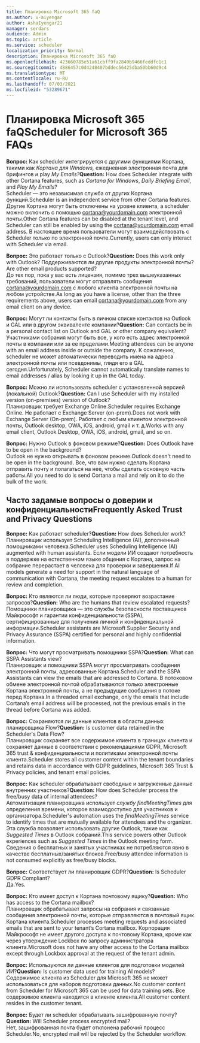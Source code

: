 ```yaml
---
title: Планировка Microsoft 365 faQ
ms.author: v-aiyengar
author: AshaIyengar21
manager: serdars
audience: Admin
ms.topic: article
ms.service: scheduler
localization_priority: Normal
description: Планировка Microsoft 365 faQ
ms.openlocfilehash: 423660785e51a61cbff9fa2849b9466feddfc1c1
ms.sourcegitcommit: 4886457c0d4248407bddec56425dba50bb60d9c4
ms.translationtype: MT
ms.contentlocale: ru-RU
ms.lasthandoff: 07/03/2021
ms.locfileid: "53289671"
---
```

# <a name="scheduler-for-microsoft-365-faqs"></a><span data-ttu-id="c1f27-103">Планировка Microsoft 365 faQ</span><span class="sxs-lookup"><span data-stu-id="c1f27-103">Scheduler for Microsoft 365 FAQs</span></span>

<span data-ttu-id="c1f27-104">**Вопрос:** Как scheduler интегрируется с другими функциями Кортана, такими как *Кортана для Windows,* ежедневная электронная почта для брифингов *и* play *My Emails?*</span><span class="sxs-lookup"><span data-stu-id="c1f27-104">**Question:** How does Scheduler integrate with other Cortana features, such as *Cortana for Windows*, *Daily Briefing Email*, and *Play My Emails*?</span></span></br>
<span data-ttu-id="c1f27-105">Scheduler — это независимая служба от других Кортана функций.</span><span class="sxs-lookup"><span data-stu-id="c1f27-105">Scheduler is an independent service from other Cortana features.</span></span> <span data-ttu-id="c1f27-106">Другие Кортана могут быть отключены на уровне клиента, а scheduler можно включить с помощью cortana@yourdomain.com электронной почты.</span><span class="sxs-lookup"><span data-stu-id="c1f27-106">Other Cortana features can be disabled at the tenant level, and Scheduler can still be enabled by using the cortana@yourdomain.com email address.</span></span> <span data-ttu-id="c1f27-107">В настоящее время пользователи могут взаимодействовать с Scheduler только по электронной почте.</span><span class="sxs-lookup"><span data-stu-id="c1f27-107">Currently, users can only interact with Scheduler via email.</span></span>

<span data-ttu-id="c1f27-108">**Вопрос:** Это работает только с Outlook?</span><span class="sxs-lookup"><span data-stu-id="c1f27-108">**Question:** Does this work only with Outlook?</span></span> <span data-ttu-id="c1f27-109">Поддерживаются ли другие продукты электронной почты?</span><span class="sxs-lookup"><span data-stu-id="c1f27-109">Are other email products supported?</span></span></br>
<span data-ttu-id="c1f27-110">До тех пор, пока у вас есть лицензия, помимо трех вышеуказанных требований, пользователи могут отправлять сообщения cortana@yourdomain.com с любого клиента электронной почты на любом устройстве.</span><span class="sxs-lookup"><span data-stu-id="c1f27-110">As long as you have a license, other than the three requirements above, users can email cortana@yourdomain.com from any email client on any device.</span></span>

<span data-ttu-id="c1f27-111">**Вопрос:** Могут ли контакты быть в личном списке контактов на Outlook и GAL или в другом эквиваленте компании?</span><span class="sxs-lookup"><span data-stu-id="c1f27-111">**Question:** Can contacts be in a personal contact list on Outlook and GAL or other company equivalent?</span></span></br>
<span data-ttu-id="c1f27-112">Участниками собрания могут быть все, у кого есть адрес электронной почты в компании или за ее пределами.</span><span class="sxs-lookup"><span data-stu-id="c1f27-112">Meeting attendees can be anyone with an email address inside or outside the company.</span></span> <span data-ttu-id="c1f27-113">К сожалению, scheduler не может автоматически переводить имена на адреса электронной почты или псевдонимы, глядя его в GAL сегодня.</span><span class="sxs-lookup"><span data-stu-id="c1f27-113">Unfortunately, Scheduler cannot automatically translate names to email addresses / alias by looking it up in the GAL today.</span></span>

<span data-ttu-id="c1f27-114">**Вопрос:** Можно ли использовать scheduler с установленной версией (локальной) Outlook?</span><span class="sxs-lookup"><span data-stu-id="c1f27-114">**Question:** Can I use Scheduler with my installed version (on-premises) version of Outlook?</span></span></br>
<span data-ttu-id="c1f27-115">Планировщик требует Exchange Online.</span><span class="sxs-lookup"><span data-stu-id="c1f27-115">Scheduler requires Exchange Online.</span></span> <span data-ttu-id="c1f27-116">Не работает с Exchange Server (on-prem).</span><span class="sxs-lookup"><span data-stu-id="c1f27-116">Does not work with Exchange Server (On-prem).</span></span> <span data-ttu-id="c1f27-117">Работает с любым клиентом электронной почты, Outlook desktop, OWA, iOS, android, gmail и т. д.</span><span class="sxs-lookup"><span data-stu-id="c1f27-117">Works with any email client, Outlook Desktop, OWA, iOS, android, gmail, and so on.</span></span>

<span data-ttu-id="c1f27-118">**Вопрос:** Нужно Outlook в фоновом режиме?</span><span class="sxs-lookup"><span data-stu-id="c1f27-118">**Question:** Does Outlook have to be open in the background?</span></span></br>
<span data-ttu-id="c1f27-119">Outlook не нужно открывать в фоновом режиме.</span><span class="sxs-lookup"><span data-stu-id="c1f27-119">Outlook doesn't need to be open in the background.</span></span> <span data-ttu-id="c1f27-120">Все, что вам нужно сделать Кортана отправить почту и полагаться на нее, чтобы сделать основную часть работы.</span><span class="sxs-lookup"><span data-stu-id="c1f27-120">All you need to do is send Cortana a mail and rely on it to do the bulk of the work.</span></span>

## <a name="frequently-asked-trust-and-privacy-questions"></a><span data-ttu-id="c1f27-121">Часто задамые вопросы о доверии и конфиденциальности</span><span class="sxs-lookup"><span data-stu-id="c1f27-121">Frequently Asked Trust and Privacy Questions</span></span>

<span data-ttu-id="c1f27-122">**Вопрос:** Как работает scheduler?</span><span class="sxs-lookup"><span data-stu-id="c1f27-122">**Question:** How does Scheduler work?</span></span></br>
<span data-ttu-id="c1f27-123">Планировщик использует Scheduling Intelligence (AI), дополненный помощниками человека.</span><span class="sxs-lookup"><span data-stu-id="c1f27-123">Scheduler uses Scheduling Intelligence (AI) augmented with human assistants.</span></span> <span data-ttu-id="c1f27-124">Если модели ИИ создают потребность в поддержке на естественном языке общения с Кортана, запрос на собрание перерастает в человека для проверки и завершения.</span><span class="sxs-lookup"><span data-stu-id="c1f27-124">If AI models generate a need for support in the natural language of communication with Cortana, the meeting request escalates to a human for review and completion.</span></span>

<span data-ttu-id="c1f27-125">**Вопрос:** Кто являются ли люди, которые проверяют возрастание запросов?</span><span class="sxs-lookup"><span data-stu-id="c1f27-125">**Question:** Who are the humans that review escalated requests?</span></span> </br>
<span data-ttu-id="c1f27-126">Помощники планировщика — это службы безопасности поставщиков Майкрософт и гарантии конфиденциальности (SSPA), сертифицированные для получения личной и конфиденциальной информации.</span><span class="sxs-lookup"><span data-stu-id="c1f27-126">Scheduler assistants are Microsoft Supplier Security and Privacy Assurance (SSPA) certified for personal and highly confidential information.</span></span>

<span data-ttu-id="c1f27-127">**Вопрос:** Что могут просматривать помощники SSPA?</span><span class="sxs-lookup"><span data-stu-id="c1f27-127">**Question:** What can SSPA Assistants view?</span></span></br>
<span data-ttu-id="c1f27-128">Планировщик и помощники SSPA могут просматривать сообщения электронной почты, адресованные Кортана.</span><span class="sxs-lookup"><span data-stu-id="c1f27-128">Scheduler and the SSPA Assistants can view  the emails that are addressed to Cortana.</span></span> <span data-ttu-id="c1f27-129">В потоковом обмене электронной почтой обрабатываются только электронные Кортана электронной почты, а не предыдущие сообщения в потоке перед Кортана.</span><span class="sxs-lookup"><span data-stu-id="c1f27-129">In a threaded email exchange, only the emails that include Cortana’s email address will be processed, not the previous emails in the thread before Cortana was added.</span></span>

<span data-ttu-id="c1f27-130">**Вопрос:** Сохраняются ли данные клиентов в области данных планировщика Flow?</span><span class="sxs-lookup"><span data-stu-id="c1f27-130">**Question:** Is customer data retained in the Scheduler's Data Flow?</span></span> </br>
<span data-ttu-id="c1f27-131">Планировщик сохраняет все содержимое клиента в границах клиента и сохраняет данные в соответствии с рекомендациями GDPR, Microsoft 365 trust & конфиденциальности и политиками электронной почты клиента.</span><span class="sxs-lookup"><span data-stu-id="c1f27-131">Scheduler stores all customer content within the tenant boundaries and retains data in accordance with GDPR guidelines, Microsoft 365 Trust & Privacy policies, and tenant email policies.</span></span>

<span data-ttu-id="c1f27-132">**Вопрос:** Как scheduler обрабатывает свободные и загруженные данные внутренних участников?</span><span class="sxs-lookup"><span data-stu-id="c1f27-132">**Question:** How does Scheduler process the free/busy data of internal attendees?</span></span> </br>
<span data-ttu-id="c1f27-133">Автоматизация планировщика использует *службу findMeetingTimes* для определения времени, которое взаимодоступно для участников и организатора.</span><span class="sxs-lookup"><span data-stu-id="c1f27-133">Scheduler's automation uses the *findMeetingTimes* service to identify times that are mutually available for attendees and the organizer.</span></span> <span data-ttu-id="c1f27-134">Эта служба позволяет использовать другие Outlook, такие как *Suggested Times* в Outlook собраний.</span><span class="sxs-lookup"><span data-stu-id="c1f27-134">This service powers other Outlook experiences such as *Suggested Times* in the Outlook meeting form.</span></span> <span data-ttu-id="c1f27-135">Сведения о бесплатных и занятых участниках не потребляются явно в качестве бесплатных/занятых блоков.</span><span class="sxs-lookup"><span data-stu-id="c1f27-135">Free/busy attendee information is not consumed explicitly as free/busy blocks.</span></span>

<span data-ttu-id="c1f27-136">**Вопрос:** Соответствует ли планировщик GDPR?</span><span class="sxs-lookup"><span data-stu-id="c1f27-136">**Question:** Is Scheduler GDPR Compliant?</span></span> </br>
<span data-ttu-id="c1f27-137">Да.</span><span class="sxs-lookup"><span data-stu-id="c1f27-137">Yes.</span></span>

<span data-ttu-id="c1f27-138">**Вопрос:** Кто имеет доступ к Кортана почтовому ящику?</span><span class="sxs-lookup"><span data-stu-id="c1f27-138">**Question:** Who has access to the Cortana mailbox?</span></span> </br>
<span data-ttu-id="c1f27-139">Планировщик обрабатывает запросы на собрания и связанные сообщения электронной почты, которые отправляются в почтовый ящик Кортана клиента.</span><span class="sxs-lookup"><span data-stu-id="c1f27-139">Scheduler processes meeting requests and associated emails that are sent to your tenant’s Cortana mailbox.</span></span> <span data-ttu-id="c1f27-140">Корпорация Майкрософт не имеет другого доступа к почтовому Кортана, кроме как через утверждение Lockbox по запросу администратора клиента.</span><span class="sxs-lookup"><span data-stu-id="c1f27-140">Microsoft does not have any other access to the Cortana mailbox except through Lockbox approval at the request of the tenant admin.</span></span>

<span data-ttu-id="c1f27-141">**Вопрос:** Используются ли данные клиентов для подготовки моделей ИИ?</span><span class="sxs-lookup"><span data-stu-id="c1f27-141">**Question:** Is customer data used for training AI models?</span></span></br>
<span data-ttu-id="c1f27-142">Содержимое клиента из Scheduler для Microsoft 365 не может использоваться для наборов подготовки данных.</span><span class="sxs-lookup"><span data-stu-id="c1f27-142">No customer content from Scheduler for Microsoft 365 can be used for data training sets.</span></span> <span data-ttu-id="c1f27-143">Все содержимое клиента находится в клиенте клиента.</span><span class="sxs-lookup"><span data-stu-id="c1f27-143">All customer content resides in the customer tenant.</span></span>

<span data-ttu-id="c1f27-144">**Вопрос:** Будет ли scheduler обрабатывать зашифрованную почту?</span><span class="sxs-lookup"><span data-stu-id="c1f27-144">**Question:** Will Scheduler process encrypted mail?</span></span></br>
<span data-ttu-id="c1f27-145">Нет, зашифрованная почта будет отклонена рабочий процесс Scheduler.</span><span class="sxs-lookup"><span data-stu-id="c1f27-145">No, encrypted mail will be rejected by the Scheduler workflow.</span></span>
